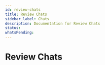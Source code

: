 ```yaml
---
id: review-chats
title: Review Chats
sidebar_label: Chats
description: Documentation for Review Chats
status: 
whatsPending: 
---
```


# Review Chats

